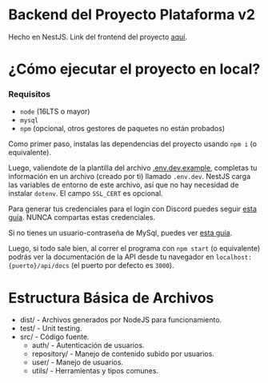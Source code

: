 # Backend del Proyecto Plataforma v2
Hecho en NestJS.
Link del frontend del proyecto [aquí](https://github.com/El-Traductor-De-Ingenieria/plat-front).

# ¿Cómo ejecutar el proyecto en local?
### Requisitos
* `node` (16LTS o mayor)
* `mysql`
* `npm` (opcional, otros gestores de paquetes no están probados)

Como primer paso, instalas las dependencias del proyecto usando `npm i` (o equivalente). 

Luego, valiendote de la plantilla del archivo [.env.dev.example](https://github.com/StartForKillerMC/plataforma-back-end/blob/master/.env.dev.example), completas tu información en un archivo (creado por ti) llamado `.env.dev`. NestJS carga las variables de entorno de este archivo, así que no hay necesidad de instalar `dotenv`. El campo `SSL_CERT` es opcional. 

Para generar tus credenciales para el login con Discord puedes seguir [esta guía](https://discordjs.guide/oauth2/#getting-an-oauth2-url). NUNCA compartas estas credenciales. 

Si no tienes un usuario-contraseña de MySql, puedes ver [esta guía](https://dev.mysql.com/doc/refman/8.0/en/creating-accounts.html).

Luego, si todo sale bien, al correr el programa con `npm start` (o equivalente) podrás ver la documentación de la API desde tu navegador en `localhost:{puerto}/api/docs` (el puerto por defecto es `3000`). 

# Estructura Básica de Archivos
* dist/ - Archivos generados por NodeJS para funcionamiento.
* test/ - Unit testing.
* src/ - Código fuente.
  * auth/ - Autenticación de usuarios.
  * repository/ - Manejo de contenido subido por usuarios.
  * user/ - Manejo de usuarios.
  * utils/ - Herramientas y tipos comunes.
